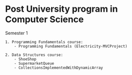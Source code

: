 # Post University program in Computer Science


Semester 1

    1. Programming Fundamentals course:
        - Programming Fundamentals (Electricity-MVCProject)
    
    2. Data Structures course:
        - ShoeShop
        - SupermarketQueue
        - CollectionsImplementedWithDynamicArray
